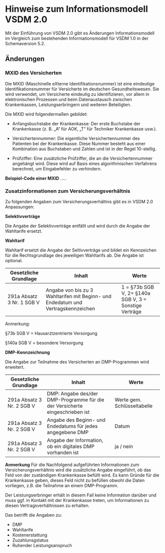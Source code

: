 # Hinweise zum Informationsmodell VSDM 2.0

Mit der Einführung von VSDM 2.0 gibt es Änderungen Informationsmodell im Vergleich zum bestehenden Informationsmodell für VSDM 1.0 in der Schemaversion 5.2.

## Änderungen

### MXID des Versicherten

Die MXID (Maschinelle eXterne Identifikationsnummer) ist eine eindeutige Identifikationsnummer für Versicherte im deutschen Gesundheitswesen. Sie wird verwendet, um Versicherte eindeutig zu identifizieren, vor allem in elektronischen Prozessen und beim Datenaustausch zwischen Krankenkassen, Leistungserbringern und weiteren Beteiligten.

Die MXID wird folgendermaßen gebildet:

- Anfangsbuchstabe der Krankenkasse: Der erste Buchstabe der Krankenkasse (z. B. „A“ für AOK, „T“ für Techniker Krankenkasse usw.).

- Versichertennummer: Die eigentliche Versichertennummer des Patienten bei der Krankenkasse. Diese Nummer besteht aus einer Kombination aus Buchstaben und Zahlen und ist in der Regel 10-stellig.

- Prüfziffer: Eine zusätzliche Prüfziffer, die an die Versichertennummer angehängt wird. Diese wird auf Basis eines algorithmischen Verfahrens berechnet, um Eingabefehler zu verhindern.

**Beispiel-Code einer MXID**
.....



### Zusatzinformationen zum Versicherungsverhältnis

Zu folgenden Angaben zum Versicherungsverhältnis gibt es in VSDM 2.0 Anpassungen:

**Selektivverträge**

Die Angabe der Selektivverträge entfällt und wird durch die Angabe der Wahltarife ersetzt.

**Wahltarif**

Wahltarif ersetzt die Angabe der Seltivverträge und bildet ein Kennzeichen für die Rechtsgrundlage des jeweiligen Wahltarifs ab. Die Angabe ist optional.

| Gesetzliche Grundlage | Inhalt | Werte |
| --------------------- | ------------------------------------ | ------|
| 291a Absatz 3 Nr. 1 SGB V | Angabe von bis zu 3 Wahltarifen mit Beginn- und Endedatum und Vertragskennzeichen | 1 = §73b SGB V, 2=  §140a SGB V, 3 = Sonstige Verträge |

Anmerkung:

§73b SGB V = Hausarztzentrierte Versorgung

§140a SGB V = besondere Versorgung

**DMP-Kennzeichnung**

Die Angabe zur Teilnahme des Versicherten an DMP-Programmen wird erweitert.

| Gesetzliche Grundlage | Inhalt | Werte |
| --------------------- | ------------------------------------ | ------|
| 291a Absatz 3 Nr. 2 SGB V | DMP: Angabe des/der DMP-Programme für die der Versicherte eingeschrieben ist |  Werte gem. Schlüsseltabelle |
| 291a Absatz 3 Nr. 2 SGB V | Angabe des Beginn- und Endedatums für jedes angegebene DMP  |  Datum  | 
| 291a Absatz 3 Nr. 2 SGB V | Angabe der Information, ob ein digitales DMP vorhanden ist  |  ja / nein  | 





**Anmerkung**
Für die Nachfolgend aufgeführten Informationen zum Versicherungsverhältnis wird die zusätzliche Angabe eingeführt, ob das Feld von der zuständigen Krankenkasse befüllt wird. Es kann Gründe für die Krankenkasse geben, dieses Feld nicht zu befüllen obwohl die Daten vorliegen, z.B. die Teilnahme an einem DMP-Programm. 

Der Leistungserbringer erhält in diesem Fall keine Information darüber und muss ggf. in Kontakt mit der Krankenkasse treten, um Informationen zu diesen Vertragsverhältnissen zu erhalten.

Das betrifft die Angaben zu:
- DMP
- Wahltarife
- Kostenerstattung
- Zuzahlunsgstatus
- Ruhender Leistungsanspruch





